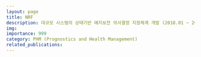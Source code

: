```yaml
---
layout: page
title: NRF
description: 대규모 시스템의 상태기반 예지보전 의사결정 지원체계 개발 (2018.01 ~ 2021.10)
img: 
importance: 999
category: PHM (Prognostics and Health Management)
related_publications:
---
```


